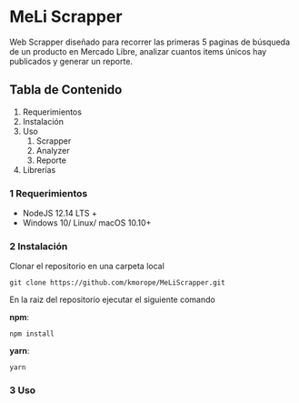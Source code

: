# MeLi Scrapper

Web Scrapper diseñado para recorrer las primeras 5 paginas de búsqueda de un producto en Mercado Libre, analizar cuantos items únicos hay publicados y generar un reporte.

## Tabla de Contenido

1. Requerimientos
2. Instalación
3. Uso
   1. Scrapper
   2. Analyzer
   3. Reporte
4. Librerías 

### 1 Requerimientos

- NodeJS 12.14 LTS + 
- Windows 10/ Linux/ macOS 10.10+

### 2 Instalación

Clonar el repositorio en una carpeta local
```
git clone https://github.com/kmorope/MeLiScrapper.git
```
En la raiz del repositorio ejecutar el siguiente comando

**npm**:
```
npm install
```
**yarn**:
```
yarn
```

### 3 Uso
